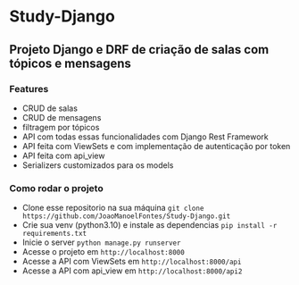 # Study-Django

## Projeto Django e DRF de criação de salas com tópicos e mensagens

### Features

- CRUD de salas
- CRUD de mensagens
- filtragem por tópicos
- API com todas essas funcionalidades com Django Rest Framework
- API feita com ViewSets e com implementação de autenticação por token
- API feita com api_view
- Serializers customizados para os models

### Como rodar o projeto

- Clone esse repositorio na sua máquina ``git clone https://github.com/JoaoManoelFontes/Study-Django.git``
- Crie sua venv (python3.10) e instale as dependencias ``pip install -r requirements.txt``
- Inicie o server ``python manage.py runserver``
- Acesse o projeto em ``http://localhost:8000``
- Acesse a API com ViewSets em ``http://localhost:8000/api``
- Acesse a API com api_view em ``http://localhost:8000/api2``
